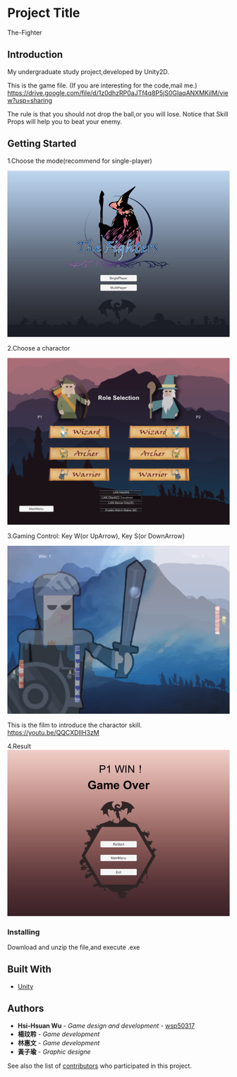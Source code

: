 # Project Title

The-Fighter

## Introduction
My undergraduate study project,developed by Unity2D.

This is the game file.
(If you are interesting for the code,mail me.)
https://drive.google.com/file/d/1z0dhzRP0aJTf4q8P5jS0GIaqANXMKjIM/view?usp=sharing

The rule is that you should not drop the ball,or you will lose.
Notice that Skill Props will help you to beat your enemy.

## Getting Started
1.Choose the mode(recommend for single-player)

![image](https://github.com/wsp50317/The-Fighters/blob/master/Picture_For_README/p05.png)

2.Choose a charactor 

![image](https://github.com/wsp50317/The-Fighters/blob/master/Picture_For_README/character.png)

3.Gaming
Control: Key W(or UpArrow), Key S(or DownArrow)

![image](https://github.com/wsp50317/The-Fighters/blob/master/Picture_For_README/%E6%9C%AA%E5%91%BD%E5%90%8D.png)

This is the film to introduce the charactor skill.
https://youtu.be/QQCXDIlH3zM

4.Result
![image](https://github.com/wsp50317/The-Fighters/blob/master/Picture_For_README/p06.png)


### Installing

Download and unzip the file,and execute .exe

## Built With

* [Unity](https://unity3d.com/unity/whats-new/unity-5.5.3)

## Authors

* **Hsi-Hsuan Wu** - *Game design and development* - [wsp50317](https://github.com/wsp50317)
* **楊玟聆** - *Game development*
* **林惠文** - *Game development*
* **黃子瑜** - *Graphic designe*

See also the list of [contributors](https://github.com/your/project/contributors) who participated in this project.
